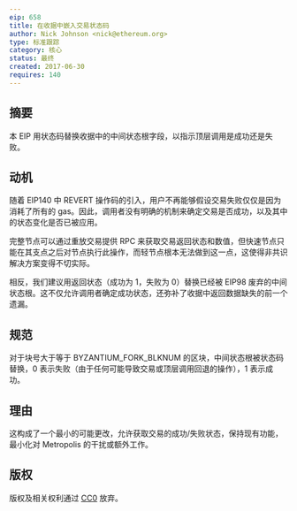 ```yaml
---
eip: 658
title: 在收据中嵌入交易状态码
author: Nick Johnson <nick@ethereum.org>
type: 标准跟踪
category: 核心
status: 最终
created: 2017-06-30
requires: 140
---
```


## 摘要
本 EIP 用状态码替换收据中的中间状态根字段，以指示顶层调用是成功还是失败。

## 动机
随着 EIP140 中 REVERT 操作码的引入，用户不再能够假设交易失败仅仅是因为消耗了所有的 gas。因此，调用者没有明确的机制来确定交易是否成功，以及其中的状态变化是否已被应用。

完整节点可以通过重放交易提供 RPC 来获取交易返回状态和数值，但快速节点只能在其支点之后对节点执行此操作，而轻节点根本无法做到这一点，这使得非共识解决方案变得不切实际。

相反，我们建议用返回状态（成功为 1，失败为 0）替换已经被 EIP98 废弃的中间状态根。这不仅允许调用者确定成功状态，还弥补了收据中返回数据缺失的前一个遗漏。

## 规范
对于块号大于等于 BYZANTIUM_FORK_BLKNUM 的区块，中间状态根被状态码替换，0 表示失败（由于任何可能导致交易或顶层调用回退的操作），1 表示成功。

## 理由
这构成了一个最小的可能更改，允许获取交易的成功/失败状态，保持现有功能，最小化对 Metropolis 的干扰或额外工作。

## 版权
版权及相关权利通过 [CC0](../LICENSE.md) 放弃。
